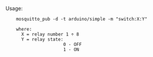Usage:


        mosquitto_pub -d -t arduino/simple -m "switch:X:Y"
    
        where:
          X = relay number 1 ÷ 8
          Y = relay state:
                          0 - OFF
                          1 - ON
